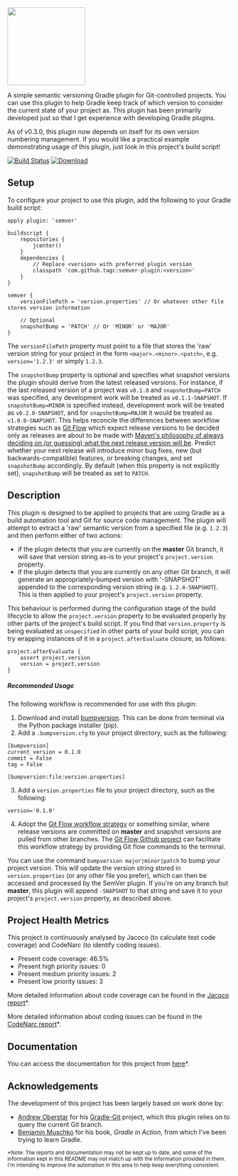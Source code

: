 <img src='http://tagc.github.io/Semver/images/semverLogo.svg' height='175px'/>

A simple semantic versioning Gradle plugin for Git-controlled projects. You can use this plugin to help Gradle keep track of which version to consider the current state of your project as. This plugin has been primarily developed just so that I get experience with developing Gradle plugins.

As of v0.3.0, this plugin now depends on itself for its own version numbering management. If you would like a practical example demonstrating usage of this plugin, just look in this project's build script!

[![Build Status](https://travis-ci.org/TAGC/Semver.svg)](https://travis-ci.org/TAGC/Semver) [ ![Download](https://api.bintray.com/packages/tagc/gradle-plugins/gradle-semver-plugin/images/download.svg) ](https://bintray.com/tagc/gradle-plugins/gradle-semver-plugin/_latestVersion)

Setup
---

To configure your project to use this plugin, add the following to your Gradle build script:

```
apply plugin: 'semver'

buildscript {
    repositories {
        jcenter()
    }
    dependencies {
        // Replace <version> with preferred plugin version
        classpath 'com.github.tagc:semver-plugin:<version>'
    }
}

semver {
    versionFilePath = 'version.properties' // Or whatever other file stores version information

    // Optional
    snapshotBump = 'PATCH' // Or 'MINOR' or 'MAJOR'
}
```

The `versionFilePath` property must point to a file that stores the 'raw' version string for your project in the form `<major>.<minor>.<patch>`, e.g. `version='1.2.3'` or simply `1.2.3`.

The `snapshotBump` property is optional and specifies what snapshot versions the plugin should derive from the latest released versions. For instance, if the last released version of a project was `v0.1.0` and `snapshotBump=PATCH` was specified, any development work will be treated as `v0.1.1-SNAPSHOT`. If `snapshotBump=MINOR` is specified instead, development work will be treated as `v0.2.0-SNAPSHOT`, and for `snapshotBump=MAJOR` it would be treated as `v1.0.0-SNAPSHOT`. This helps reconcile the differences between workflow strategies such as [Git Flow](http://nvie.com/posts/a-successful-git-branching-model/) which expect release versions to be decided only as releases are about to be made with [Maven's philosophy of always deciding on (or guessing) what the next release version will be](http://docs.oracle.com/middleware/1212/core/MAVEN/maven_version.htm#MAVEN401). Predict whether your next release will introduce minor bug fixes, new (but backwards-compatible) features, or breaking changes, and set `snapshotBump` accordingly. By default (when this property is not explicitly set), `snapshotBump` will be treated as set to `PATCH`.

Description
---

This plugin is designed to be applied to projects that are using Gradle as a build automation tool and Git for source code management. The plugin will attempt to extract a 'raw' semantic version from a specified file (e.g. `1.2.3`) and then perform either of two actions:
  - if the plugin detects that you are currently on the **master** Git branch, it will save that version string as-is to your project's `project.version` property.
  - if the plugin detects that you are currently on any other Git branch, it will generate an appropriately-bumped version with '-SNAPSHOT' appended to the corresponding version string (e.g. `1.2.4-SNAPSHOT`). This is then applied to your project's `project.version` property.

This behaviour is performed during the configuration stage of the build lifecycle to allow the `project.version` property to be evaluated properly by other parts of the project's build script. If you find that `version.property` is being evaluated as `unspecified` in other parts of your build script, you can try wrapping instances of it in a `project.afterEvaluate` closure, as follows:

```
project.afterEvaluate {
    assert project.version
    version = project.version
}
```

##### Recommended Usage

The following workflow is recommended for use with this plugin:

  1. Download and install [bumpversion](https://pypi.python.org/pypi/bumpversion/0.5.0). This can be done from terminal via the Python package installer (pip).
  2. Add a `.bumpversion.cfg` to your project directory, such as the following:
  ```
  [bumpversion]
  current_version = 0.1.0
  commit = False
  tag = False
  
  [bumpversion:file:version.properties]
  ```
  3. Add a `version.properties` file to your project directory, such as the following:

  ```
  version='0.1.0'
  ```
  4. Adopt the [Git Flow workflow strategy](http://nvie.com/posts/a-successful-git-branching-model/) or something similar, where release versions are committed on **master** and snapshot versions are pulled from other branches. The [Git Flow Github project](https://github.com/nvie/gitflow) can facilitate this workflow strategy by providing Git flow commands to the terminal.

You can use the command `bumpversion major|minor|patch` to bump your project version. This will update the version string stored in `version.properties` (or any other file you prefer), which can then be accessed and processed by the SemVer plugin. If you're on any branch but **master**, this plugin will append `-SNAPSHOT` to that string and save it to your project's `project.version` property, as described above.

Project Health Metrics
---

This project is continuously analysed by Jacoco (to calculate test code coverage) and CodeNarc (to identify coding issues).

- Present code coverage: 46.5%
- Present high priority issues: 0
- Present medium priority issues: 2
- Present low priority issues: 3

More detailed information about code coverage can be found in the [Jacoco report](http://tagc.github.io/Semver/health/jacoco/index.html)*.

More detailed information about coding issues can be found in the [CodeNarc report](http://tagc.github.io/Semver/health/codenarc/main.html)*.


Documentation
---

You can access the documentation for this project from [here](http://tagc.github.io/Semver/docs/groovydoc/index.html)*.

Acknowledgements
---

The development of this project has been largely based on work done by:
 - [Andrew Oberstar](https://github.com/ajoberstar) for his [Gradle-Git](https://github.com/ajoberstar/gradle-git) project, which this plugin relies on to query the current Git branch.
 - [Benjamin Muschko](http://www.gradleware.com/team/benjamin-muschko/) for his book, *Gradle in Action*, from which I've been trying to learn Gradle.

<sub>*Note: The reports and documentation may not be kept up to date, and some of the information kept in this README may not match up with the information provided in them. I'm intending to improve the automation in this area to help keep everything consistent.</sub>
